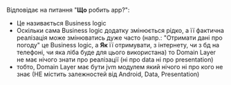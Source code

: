 Відповідає на питання "**Що** робить арр?":
- Це називається Business logic
- Оскільки сама Business logic додатку змінюється рідко, а її фактична реалізація може змінюватись дуже часто (напр.: "Отримати дані про погоду" це Business logic, а **Як** її отримувати, з інтернету, чи з бд на телефоні, чи яка ліба буде для цього використана) то Domain Layer не має нічого знати про реалізації (ні про data ні про presentation)
- тобто, Domain Layer має бути jvm модулем який нічого ні про кого не знає (НЕ містить залежностей від Android, Data, Presentation)